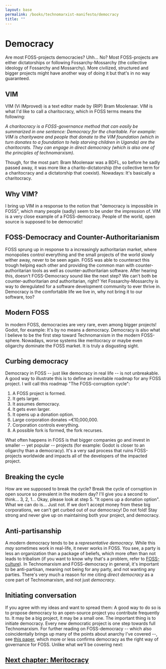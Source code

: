 ```yaml
---
layout: base
permalink: /books/technomarxist-manifesto/democracy
title: ""
---
```


# Democracy
Are most FOSS-projects democracies? Uhh... No? Most FOSS-projects
are either dictatorships or following Fossarchy-Mossarchy (the
collective ideology of Fossarchy and Mossarchy). More civilized,
structured and bigger projects might have another way of doing it
but that's in no way guaranteed.

## VIM
VIM (Vi IMproved) is a text editor made by (RIP) Bram Moolenaar.
VIM is what I'd like to call a charitocracy, which in FOSS terms
means the following:

*A charitocracy is a FOSS-governance method that can easily be
summarized in one sentence: Democracy for the charitable. For example:
VIM is charityware and people that donate to the VIM foundation (which
in turn donates to a foundation to help starving children in Uganda)
are the charitocrats. They can engage in direct democracy (which is
also one of the principles of technomarxism).*

Though, for the most part: Bram Moolenaar was a BDFL, so before he
sadly passed away, it was more like a charito-dictatorship (the collective
term for a charitocracy and a dictatorship that coexist). Nowadays:
It's basically a charitocracy.

## Why VIM?
I bring up VIM in a response to the notion that "democracy is impossible in
FOSS", which many people (sadly) seem to be under the impression of. VIM is
a very close example of a FOSS-democracy. People of the world, open source
is supposed to be democratic!

## FOSS-Democracy and Counter-Authoritarianism
FOSS sprung up in response to a increasingly authoritarian market, where
monopolies control everything and the small projects of the world slowly
wither away, never to be seen again. FOSS was able to counteract this
trough helping each other and providing the common man with counter-authoritarian
tools as well as counter-authoritarian software. After hearing this, doesn't
FOSS-Democracy sound like the next step? We can't both be counter-authoritarian
*and* authoritarian, right? Yet Fossarchy-Mossarchy is way to deregulated for a
software development community to ever thrive in. Democracy is the comfortable
life we live in, why not bring it to our software, too?

## Modern FOSS
In modern FOSS, democracies are very rare, even among bigger projects! Godot,
for example: It's by no means a democracy. Democracy is also what I believe to
be the first step toward Technomarxism in the modern FOSS-sphere. Nowadays,
worse systems like meritocracy or maybe even oligarchy dominate the FOSS
market. It is truly a disgusting sight.

## Curbing democracy
Democracy in FOSS -- just like democracy in real life -- is not unbreakable.
A good way to illustrate this is to define an inevitable roadmap for any
FOSS project. I will call this roadmap "The FOSS-corruption cycle":

1. A FOSS project is formed.
2. It gets larger.
3. It assumes democracy.
4. It gets even larger.
5. It opens up a donation option.
6. Large corporation donates ~€10,000,000.
7. Corporation controls everything.
8. A possible fork is formed, the fork recurses.

What often happens in FOSS is that bigger companies go and invest in smaller
-- yet popular -- projects (for example: Godot is closer to an oligarchy than
a democracy). It's a very sad process that ruins FOSS-projects worldwide and
impacts all of the developers of the impacted project.

## Breaking the cycle
How are we supposed to break the cycle? Break the cycle of corruption in
open source so prevalent in the modern day? I'll give you a second to
think...  3, 2, 1... Okay, please look at step 5. "It opens up a donation
option". What we can do is... Just not. If we don't accept money from
these big corporations, we can't get curbed out of our democracy! Do
not fold! Stay strong and never give up on maintaining both your project,
and democracy.

## Anti-partisanship
A modern democracy tends to be a *representative democracy*. While this *may*
sometimes work in real-life, it never works in FOSS. You see, a party is
less an organization than a package of beliefs, which more often than
not leads to tribalism (if you want to know why that's a problem,
refer to [FOSS-culture](/books/technomarxist-manifesto/foss-culture)).
In Technomarxism and FOSS-democracy in general, it's important to be
anti-partisan, meaning not being for any party, and not wanting any
parties. There's very much a reason for me citing *direct democracy*
as a core part of Technomarxism, and not just *democracy*.

## Initiating conversation
If you agree with my ideas and want to spread them: A good way
to do so is to propose democracy to an open-source project you
contribute frequently to. It may be a big project, it may be a
small one. The important thing is to initiate democracy. Every
new democratic project is one step towards full Technomarxism.
For further reading on FOSS-democracy -- which also coincidentally
brings up many of the points about anarchy I've covered --, see
[this paper](https://prezi.com/koxlpmckjpv6/foss-as-a-model-for-participative-democracy/),
which more or less confirms democracy as the right way of
governance for FOSS. Unlike what we'll be covering next:

## [Next chapter: Meritocracy](/books/technomarxist-manifesto/meritocracy)
